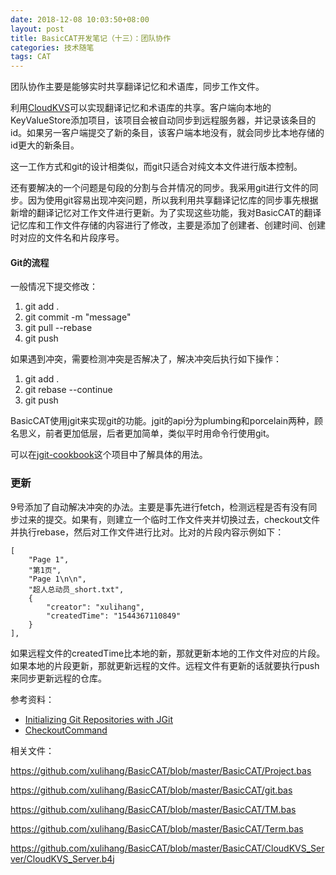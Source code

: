```yaml
---
date: 2018-12-08 10:03:50+08:00
layout: post
title: BasicCAT开发笔记（十三）：团队协作
categories: 技术随笔
tags: CAT
---
```


团队协作主要是能够实时共享翻译记忆和术语库，同步工作文件。

利用[CloudKVS](https://blog.xulihang.me/B4X-technology-dissection-cloudkvs/)可以实现翻译记忆和术语库的共享。客户端向本地的KeyValueStore添加项目，该项目会被自动同步到远程服务器，并记录该条目的id。如果另一客户端提交了新的条目，该客户端本地没有，就会同步比本地存储的id更大的新条目。

这一工作方式和git的设计相类似，而git只适合对纯文本文件进行版本控制。

还有要解决的一个问题是句段的分割与合并情况的同步。我采用git进行文件的同步。因为使用git容易出现冲突问题，所以我利用共享翻译记忆库的同步事先根据新增的翻译记忆对工作文件进行更新。为了实现这些功能，我对BasicCAT的翻译记忆库和工作文件存储的内容进行了修改，主要是添加了创建者、创建时间、创建时对应的文件名和片段序号。

#### Git的流程

一般情况下提交修改：

1. git add .
2. git commit -m "message"
3. git pull --rebase
4. git push

如果遇到冲突，需要检测冲突是否解决了，解决冲突后执行如下操作：

1. git add .
2. git rebase --continue
3. git push

BasicCAT使用jgit来实现git的功能。jgit的api分为plumbing和porcelain两种，顾名思义，前者更加低层，后者更加简单，类似平时用命令行使用git。

可以在[jgit-cookbook](https://github.com/centic9/jgit-cookbook/tree/master/src/main/java/org/dstadler/jgit/porcelain)这个项目中了解具体的用法。

### 更新

9号添加了自动解决冲突的办法。主要是事先进行fetch，检测远程是否有没有同步过来的提交。如果有，则建立一个临时工作文件夹并切换过去，checkout文件并执行rebase，然后对工作文件进行比对。比对的片段内容示例如下：

```
[
    "Page 1",
    "第1页",
    "Page 1\n\n",
    "超人总动员_short.txt",
    {
        "creator": "xulihang",
        "createdTime": "1544367110849"
    }
],
```

如果远程文件的createdTime比本地的新，那就更新本地的工作文件对应的片段。如果本地的片段更新，那就更新远程的文件。远程文件有更新的话就要执行push来同步更新远程的仓库。

参考资料：

* [Initializing Git Repositories with JGit ](https://www.codeaffine.com/2015/05/06/jgit-initialize-repository/)
* [CheckoutCommand](http://download.eclipse.org/jgit/docs/jgit-2.3.1.201302201838-r/apidocs/org/eclipse/jgit/api/CheckoutCommand.html#addPath(java.lang.String))


相关文件：

<https://github.com/xulihang/BasicCAT/blob/master/BasicCAT/Project.bas>

<https://github.com/xulihang/BasicCAT/blob/master/BasicCAT/git.bas>

<https://github.com/xulihang/BasicCAT/blob/master/BasicCAT/TM.bas>

<https://github.com/xulihang/BasicCAT/blob/master/BasicCAT/Term.bas>

<https://github.com/xulihang/BasicCAT/blob/master/BasicCAT/CloudKVS_Server/CloudKVS_Server.b4j>

